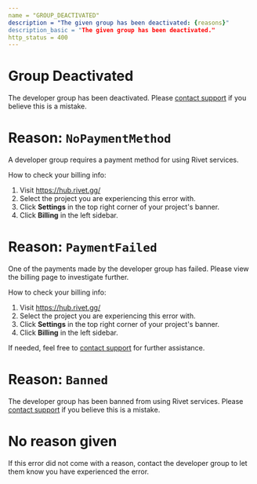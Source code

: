 ```yaml
---
name = "GROUP_DEACTIVATED"
description = "The given group has been deactivated: {reasons}"
description_basic = "The given group has been deactivated."
http_status = 400
---
```


# Group Deactivated

The developer group has been deactivated. Please [contact support](https://rivet.gg/support) if you believe
this is a mistake.

# Reason: `NoPaymentMethod`

A developer group requires a payment method for using Rivet services.

How to check your billing info:

1. Visit https://hub.rivet.gg/
2. Select the project you are experiencing this error with.
3. Click **Settings** in the top right corner of your project's banner.
4. Click **Billing** in the left sidebar.

# Reason: `PaymentFailed`

One of the payments made by the developer group has failed. Please view the billing page to investigate
further.

How to check your billing info:

1. Visit https://hub.rivet.gg/
2. Select the project you are experiencing this error with.
3. Click **Settings** in the top right corner of your project's banner.
4. Click **Billing** in the left sidebar.

If needed, feel free to [contact support](https://rivet.gg/support) for further assistance.

# Reason: `Banned`

The developer group has been banned from using Rivet services. Please
[contact support](https://rivet.gg/support) if you believe this is a mistake.

# No reason given

If this error did not come with a reason, contact the developer group to let them know you have experienced
the error.
